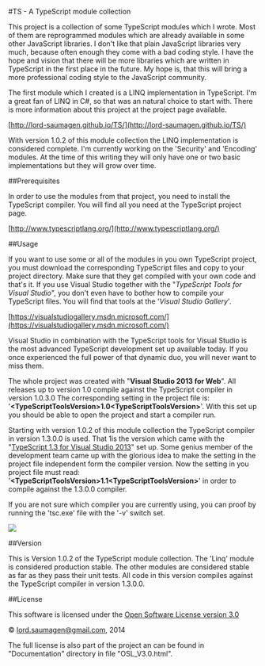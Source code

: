 #TS - A TypeScript module collection

This project is a collection of some TypeScript modules which I wrote. Most of them are reprogrammed modules which are already available in some other JavaScript libraries. I don't like that plain JavaScript libraries very much, because often enough they come with a bad coding style. I have the hope and vision that there will be  more libraries which are written in TypeScript in the first place in the future. My hope is, that this will bring a more professional coding style to the JavaScript community.

The first module which I created is a LINQ implementation in TypeScript. I'm a great fan of LINQ in C#, so that was an natural choice to start with. There is more information about this project at the project page available.

[http://lord-saumagen.github.io/TS/](http://lord-saumagen.github.io/TS/)

With version 1.0.2 of this module collection the LINQ implementation is considered complete. I'm currently working on the 'Security' and 'Encoding' modules. At the time of this writing they will only have one or two basic implementations but they will grow over time.

##Prerequisites

In order to use the modules from that project, you need to install the TypeScript compiler. You will find all you need at the TypeScript project page. 

[http://www.typescriptlang.org/](http://www.typescriptlang.org/)

##Usage

If you want to use some or all of the modules in you own TypeScript project, you must download the corresponding TypeScript files and copy to your project directory. Make sure that they get compiled with your own code and that's it. If you use Visual Studio together with the "*TypeScript Tools for Visual Studio*", you don't even have to bother how to compile your TypeScript files. You will find that tools at the '*Visual Studio Gallery*'.

[https://visualstudiogallery.msdn.microsoft.com/](https://visualstudiogallery.msdn.microsoft.com/)

Visual Studio in combination with the TypeScript tools for Visual Studio is the most advanced TypeScript development set up available today. If you once experienced the full power of that dynamic duo, you will never want to miss them.

The whole project was created with "**Visual Studio 2013 for Web**". All releases up to version 1.0 compile against the TypeScript compiler in version 1.0.3.0 The corresponding setting in the project file is:  '**&lt;TypeScriptToolsVersion&gt;1.0&lt;TypeScriptToolsVersion&gt;**'. With this set up you should be able to open the project and start a compiler run. 

Starting with version 1.0.2 of this module collection the TypeScript compiler in version 1.3.0.0 is used. That 1is the version which came with the "[TypeScript 1.3 for Visual Studio 2013](https://visualstudiogallery.msdn.microsoft.com/955e0262-0858-40c9-ab5a-1acc680e9bfd "TypeScript 1.3 for Visual Studio 2013")" set up. Some genius member of the development team came up with the glorious idea to make the setting in the project file independent form the compiler version. Now the setting in you project file must read:  '**&lt;TypeScriptToolsVersion&gt;1.1&lt;TypeScriptToolsVersion&gt;**' in order to compile against the 1.3.0.0 compiler. 

If you  are not sure which compiler you are currently using, you can proof by running the 'tsc.exe' file with the '-v' switch set. 

![](http://lord-saumagen.github.io/TS/tsc_version.png)

##Version

This is Version 1.0.2 of the TypeScript module collection. The 'Linq' module is considered production stable. The other modules are considered stable as far as they pass their unit tests. All code in this version compiles  against the TypeScript compiler in version 1.3.0.0. 

##License

This software is licensed under the [Open Software License version 3.0](http://opensource.org/licenses/OSL-3.0 "Open Software License version 3.0")

&copy; lord.saumagen@gmail.com, 2014 

The full license is also part of the project an can be found in "Documentation" directory in file "OSL_V3.0.html".
